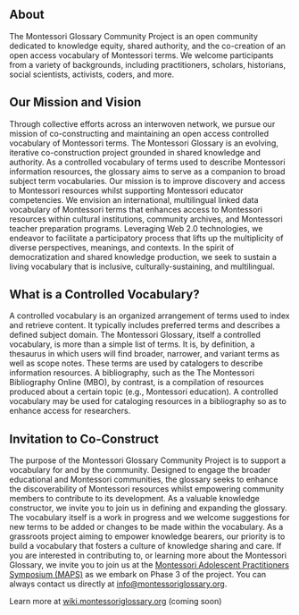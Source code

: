 ## About
The Montessori Glossary Community Project is an open community dedicated to knowledge equity, shared authority, and the co-creation of an open access vocabulary of Montessori terms. We welcome participants from a variety of backgrounds, including practitioners, scholars, historians, social scientists, activists, coders, and more.

## Our Mission and Vision
Through collective efforts across an interwoven network, we pursue our mission of co-constructing and maintaining an open access controlled vocabulary of Montessori terms. The Montessori Glossary is an evolving, iterative co-construction project grounded in shared knowledge and authority. As a controlled vocabulary of terms used to describe Montessori information resources, the glossary aims to serve as a companion to broad subject term vocabularies. Our mission is to improve discovery and access to Montessori resources whilst supporting Montessori educator competencies. We envision an international, multilingual linked data vocabulary of Montessori terms that enhances access to Montessori resources within cultural institutions, community archives, and Montessori teacher preparation programs. Leveraging Web 2.0 technologies, we endeavor to facilitate a participatory process that lifts up the multiplicity of diverse perspectives, meanings, and contexts. In the spirit of democratization and shared knowledge production, we seek to sustain a living vocabulary that is inclusive, culturally-sustaining, and multilingual.

## What is a Controlled Vocabulary?
A controlled vocabulary is an organized arrangement of terms used to index and retrieve content. It typically includes preferred terms and describes a defined subject domain. The Montessori Glossary, itself a controlled vocabulary, is more than a simple list of terms. It is, by definition, a thesaurus in which users will find broader, narrower, and variant terms as well as scope notes. These terms are used by catalogers to describe information resources. A bibliography, such as the The Montessori Bibliography Online (MBO), by contrast, is a compilation of resources produced about a certain topic (e.g., Montessori education). A controlled vocabulary may be used for cataloging resources in a bibliography so as to enhance access for researchers.

## Invitation to Co-Construct
The purpose of the Montessori Glossary Community Project is to support a vocabulary for and by the community. Designed to engage the broader educational and Montessori communities, the glossary seeks to enhance the discoverability of Montessori resources whilst empowering community members to contribute to its development. As a valuable knowledge constructor, we invite you to join us in defining and expanding the glossary. The vocabulary itself is a work in progress and we welcome suggestions for new terms to be added or changes to be made within the vocabulary. As a grassroots project aiming to empower knowledge bearers, our priority is to build a vocabulary that fosters a culture of knowledge sharing and care. If you are interested in contributing to, or learning more about the Montessori Glossary, we invite you to join us at the [Montessori Adolescent Practitioners Symposium (MAPS)](https://www.adolescentsymposium.org/) as we embark on Phase 3 of the project. You can always contact us directly at info@montessoriglossary.org.

Learn more at [wiki.montessoriglossary.org](https://www.wiki.montessoriglossary.org) (coming soon)
